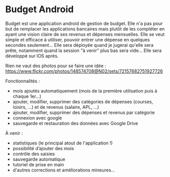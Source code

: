 # Budget Android
Budget est une application android de gestion de budget.
Elle n'a pas pour but de remplacer les applications bancaires mais plutôt de les compléter en ayant une vision claire de ses revenus et dépenses mensuelles.
Elle se veut simple et efficace à utiliser, pouvoir entrer une dépense en quelques secondes seulement...
Elle sera déployée quand je jugerai qu'elle sera prête, notamment quand la session "à venir" plus bas sera vide...
Elle sera développé sur IOS après.

Rien ne vaut des photos pour se faire une idée :
https://www.flickr.com/photos/148574708@N02/sets/72157682751927726

Fonctionnalités :
- mois ajoutés automatiquement (mois de la première utilisation puis à chaque 1er...)
- ajouter, modifier, supprimer des catégories de dépenses (courses, loisirs, ...) et de revenus (salaire, APL, ...)
- ajouter, modifier, supprimer des dépenses et revenus par catégorie
- connexion avec google
- sauvegarde et restauration des données avec Google Drive

À venir :
- statistiques (le principal atout de l'application !)
- possibilité d’ajouter des mois
- contrôle des saisies
- sauvegarde automatique
- tutoriel de prise en main
- d'autres corrections et améliorations mineures...
